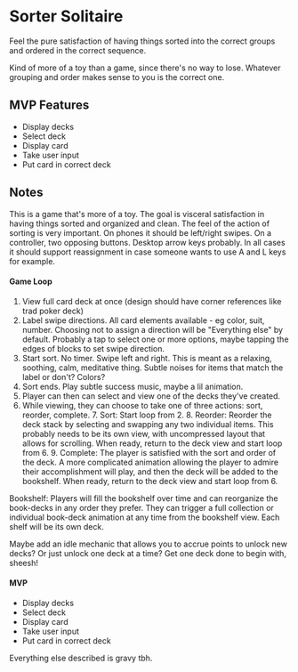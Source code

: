 # Sorter Solitaire

Feel the pure satisfaction of having things sorted into the correct groups and ordered in the correct sequence.

Kind of more of a toy than a game, since there's no way to lose. Whatever grouping and order makes sense to you is the correct one.

## MVP Features

- Display decks
- Select deck
- Display card
- Take user input
- Put card in correct deck

## Notes
This is a game that's more of a toy. The goal is visceral satisfaction in having things sorted and organized and clean. The feel of the action of sorting is very important. On phones it should be left/right swipes. On a controller, two opposing buttons. Desktop arrow keys probably. In all cases it should support reassignment in case someone wants to use A and L keys for example.

#### Game Loop
1. View full card deck at once (design should have corner references like trad poker deck)
2. Label swipe directions. All card elements available - eg color, suit, number. Choosing not to assign a direction will be "Everything else" by default. Probably a tap to select one or more options, maybe tapping the edges of blocks to set swipe direction.
3. Start sort. No timer. Swipe left and right. This is meant as a relaxing, soothing, calm, meditative thing. Subtle noises for items that match the label or don't? Colors? 
4. Sort ends. Play subtle success music, maybe a lil animation. 
5. Player can then can select and view one of the decks they've created.
6. While viewing, they can choose to take one of three actions: sort, reorder, complete.
	7. Sort: Start loop from 2.
	8. Reorder: Reorder the deck stack by selecting and swapping any two individual items. This probably needs to be its own view, with uncompressed layout that allows for scrolling. When ready, return to the deck view and start loop from 6.
	9. Complete: The player is satisfied with the sort and order of the deck. A more complicated animation allowing the player to admire their accomplishment will play, and then the deck will be added to the bookshelf. When ready, return to the deck view and start loop from 6.

Bookshelf: Players will fill the bookshelf over time and can reorganize the book-decks in any order they prefer. They can trigger a full collection or individual book-deck animation at any time from the bookshelf view. Each shelf will be its own deck. 

Maybe add an idle mechanic that allows you to accrue points to unlock new decks? Or just unlock one deck at a time? Get one deck done to begin with, sheesh!

#### MVP
- Display decks
- Select deck
- Display card
- Take user input
- Put card in correct deck

Everything else described is gravy tbh.